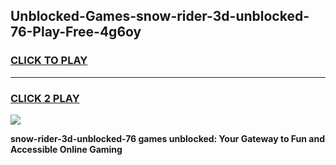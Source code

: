 
## Unblocked-Games-snow-rider-3d-unblocked-76-Play-Free-4g6oy
<h3>
<a href="https://premium76.site?title=snow-rider-3d-unblocked-76&ref=21A">CLICK TO PLAY</a></h3>
<hr>

<h3>
<a href="https://premium76.site?title=snow-rider-3d-unblocked-76&ref=21A">CLICK 2 PLAY</a>
  
</h3>

<a href="https://premium76.site?title=snow-rider-3d-unblocked-76&ref=21A"><img src="https://clearcache.store/games.png"></a>


**snow-rider-3d-unblocked-76 games unblocked: Your Gateway to Fun and Accessible Online Gaming**
